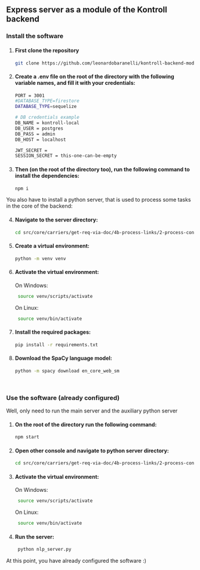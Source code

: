 ## Express server as a module of the Kontroll backend

### Install the software

1. #### First clone the repository

   ```bash
   git clone https://github.com/leonardobaranelli/kontroll-backend-module/
   ```

2. #### Create a .env file on the root of the directory with the following variable names, and fill it with your credentials:

   ```bash
   PORT = 3001
   #DATABASE_TYPE=firestore
   DATABASE_TYPE=sequelize

   # DB credentials example
   DB_NAME = kontroll-local
   DB_USER = postgres
   DB_PASS = admin
   DB_HOST = localhost

   JWT_SECRET =
   SESSION_SECRET = this-one-can-be-empty
   ```

3. #### Then (on the root of the directory too), run the following command to install the dependencies:

   ```bash
   npm i
   ```

You also have to install a python server, that is used to process some tasks in the core of the backend:

4. #### Navigate to the server directory:

   ```bash
   cd src/core/carriers/get-req-via-doc/4b-process-links/2-process-content/spacy
   ```

5. #### Create a virtual environment:

   ```bash
   python -m venv venv
   ```

6. #### Activate the virtual environment:

   On Windows:

   ```bash
    source venv/scripts/activate
   ```

   On Linux:

   ```bash
    source venv/bin/activate
   ```

7. #### Install the required packages:

   ```bash
   pip install -r requirements.txt
   ```

8. #### Download the SpaCy language model:

   ```bash
   python -m spacy download en_core_web_sm
   ```

<br>

### Use the software (already configured)

Well, only need to run the main server and the auxiliary python server

1. #### On the root of the directory run the following command:

   ```bash
   npm start
   ```

2. #### Open other console and navigate to python server directory:

   ```bash
   cd src/core/carriers/get-req-via-doc/4b-process-links/2-process-content/spacy
   ```

3. #### Activate the virtual environment:

   On Windows:

   ```bash
    source venv/scripts/activate
   ```

   On Linux:

   ```bash
    source venv/bin/activate
   ```

4. #### Run the server:

   ```bash
    python nlp_server.py
   ```

At this point, you have already configured the software :)
